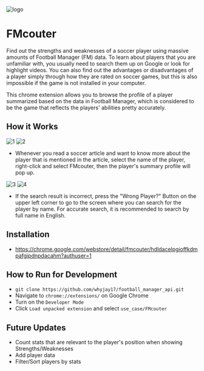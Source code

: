 ![logo](https://i.imgur.com/5gNFpUY.png)

# FMcouter

Find out the strengths and weaknesses of a soccer player using massive amounts of Football Manager (FM) data.
To learn about players that you are unfamiliar with, you usually need to search them up on Google or look for highlight videos. You can also find out the advantages or disadvantages of a player simply through how they are rated on soccer games, but this is also impossible if the game is not installed in your computer.

This chrome extension allows you to browse the profile of a player summarized based on the data in Football Manager, which is considered to be the game that reflects the players' abilities pretty accurately.

## How it Works

![1](https://i.imgur.com/thFhmhU.png)
![2](https://i.imgur.com/69v1DPZ.jpg)

- Whenever you read a soccer article and want to know more about the player that is mentioned in the article, select the name of the player, right-click and select FMcouter, then the player's summary profile will pop up.

![3](https://i.imgur.com/GEfkKDE.jpg)
![4](https://i.imgur.com/Z2PvVvb.jpg)

- If the search result is incorrect, press the "Wrong Player?" Button on the upper left corner to go to the screen where you can search for the player by name. For accurate search, it is recommended to search by full name in English.

## Installation

- https://chrome.google.com/webstore/detail/fmcouter/hdldacelpgioffkdmpafgipdnpdacahm?authuser=1

## How to Run for Development

- `git clone https://github.com/whyjay17/football_manager_api.git`
- Navigate to `chrome://extensions/` on Google Chrome
- Turn on the `Developer Mode`
- Click `Load unpacked extension` and select `use_case/FMcouter` 

## Future Updates

- Count stats that are relevant to the player's position when showing Strengths/Weaknesses
- Add player data
- Filter/Sort players by stats
